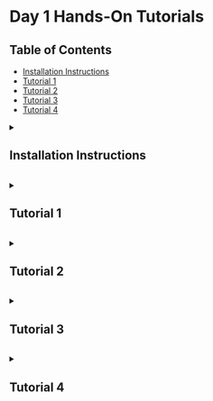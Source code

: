 # Day 1 Hands-On Tutorials

## Table of Contents

- [Installation Instructions](#installation-instructions)
- [Tutorial 1](#tutorial-1)
- [Tutorial 2](#tutorial-2)
- [Tutorial 3](#tutorial-3)
- [Tutorial 4](#tutorial-4)

<a id="installation-instructions"></a>
<details>
  <summary><h2>Installation Instructions</h2></summary>
  <hr>

To run the tutorials:

1. Download and install the latest release (v1.12) of Julia following the official
instructions here: https://julialang.org/install/

2. Start the Julia REPL by executing the `julia` command, which should now be available
on your computer if you followed the installation instructions in step 1.:
```
$ julia
               _
   _       _ _(_)_     |  Documentation: https://docs.julialang.org
  (_)     | (_) (_)    |
   _ _   _| |_  __ _   |  Type "?" for help, "]?" for Pkg help.
  | | | | | | |/ _` |  |
  | | |_| | | | (_| |  |  Version 1.12.0 (2025-10-07)
 _/ |\__'_|_|_|\__'_|  |  Official https://julialang.org release
|__/                   |


julia> 1 + 1
2

```
Try typing a command (such as `1 + 1` shown above) to get a feel for how it works. A number of math operations are available out-of-the-box, such as `sin`, `cos`, etc., while other functionality (such as [linear algebra](https://docs.julialang.org/en/v1/stdlib/LinearAlgebra/)) requires loading packages. The surface level syntax is similar to other high level interactive languages like Python and MATLAB. The Julia documentation provides a helpful guide [comparing Julia to other comparable languages](https://docs.julialang.org/en/v1/manual/noteworthy-differences/).

3. Create a local copy of the tutorial code in a new directory `ITensorCCQSchool` in your current directory by running:
```julia
julia> using LibGit2: clone

julia> clone("https://github.com/ITensor/ITensorCCQSchool", "ITensorCCQSchool")
```
Here we use Julia's  [LibGit2 standard library](https://docs.julialang.org/en/v1/stdlib/LibGit2/). Alternatively you can execute `git clone https://github.com/ITensor/ITensorCCQSchool` directly from a shell.

4. Now that you have Julia installed and the tutorial code available, we will give an introduction to running the first tutorial for day 1 ([Day1/1-julia-intro.jl](./Day1/1-julia-intro.jl)). Enter the `ITensorCCQSchool/Tutorials/Day1` directory using Julia's [`cd`](https://docs.julialang.org/en/v1/base/file/#Base.Filesystem.cd-Tuple{AbstractString}) function and install the dependencies from the Julia REPL:
```julia
julia> cd("ITensorCCQSchool/Tutorials/Day1")

julia> ]

(Day1) pkg> activate .
  Activating project at `[...]/ITensorCCQSchool/Tutorials/Day1/`

(Day1) pkg> instantiate
    Updating registry at `~/.julia/registries/General.toml`
    Updating `[...]/ITensorCCQSchool/Tutorials/Day1/Project.toml`
  [0d1a4710] + ITensorMPS v0.3.22
  [9136182c] + ITensors v0.9.13
  [...]

```
Executing `]` at the REPL enables the Pkg REPL, which is more convenient for entering Pkg commands. Press delete/backspace to exit the Pkg REPL and go back to the standard Julia REPL prompt. `activate .` enables the local environment/project in [Tutorials/Day1](./Day1/), where the package dependencies for the tutorials on the first day of the school are defined. `instantiate` installs those dependencies and performs some compilation. It may take some time but it will only need to be done once for each project (so in our case, once for each day of the school).

5. Use `include` to load the [first tutorial](./Day1/1-julia-intro.jl) into the REPL. That will introduce the function `main` which you can execute to run the tutorial:
```julia
julia> include("1-julia-intro.jl")
main (generic function with 1 method)

julia> main();
nterm = 100000
pi_approx = 3.1416026534897203
error = 9.999899927226608e-6

```
The script is approximating the value of `pi` using the [Leibniz formula](https://en.wikipedia.org/wiki/Leibniz_formula_for_%CF%80) using `nterm` terms in the series. To access the values that are returned from the `main` function so you can analyze them interactively, you can call the script like this:
```julia
julia> res = main();
nterm = 100000
pi_approx = 3.1416026534897203
error = 9.999899927226608e-6

julia> res
(nterm = 100000, pi_approx = 3.1416026534897203, error = 9.999899927226608e-6)

```
`res = main()` captures the output of the script to the [NamedTuple](https://docs.julialang.org/en/v1/base/base/#Core.NamedTuple) `res`, which you can think of as an anonymous struct. You can access values from `res` as follows:
```julia
julia> res.pi_approx
3.1416026534897203

julia> res.error
9.999899927226608e-6

julia> keys(res)
(:nterm, :pi_approx, :error)

julia> (; pi_approx, error) = res

julia> pi_approx
3.1416026534897203

julia> error
9.999899927226608e-6

```

6. You can run the script with different parameters as follows:
```julia
julia> res = main(; nterm=10^7);
Number of terms: 10000000
Approximate pi: 3.1415927535897814
Error: 9.999998829002266e-8

julia> res.pi_approx
3.1415927535897814

julia> pi # Julia's built-in definition of pi
π = 3.1415926535897...

```
and you can learn about other parameters by printing the documentation using Julia's [help mode](https://docs.julialang.org/en/v1/stdlib/REPL/#Help-mode):
```julia
julia> ?

help?> main
search: main @main min Main Pair map join in mark asin wait sin max tan map!

  main(; kwargs...)

  Approximate pi using the Leibniz formula and compute the error.

  Keywords
  ≡≡≡≡≡≡≡≡

    •  nterm::Int = 10^5: The number of terms to use in the approximation of pi.
    •  outputlevel::Int = 1: Controls the verbosity of the output.

  Outputs
  ≡≡≡≡≡≡≡

    •  nterm::Int: The number of terms used in the approximation of pi.
    •  pi_approx::Float64: The approximate value of pi.
    •  error::Float64: The absolute error in the approximation of pi.

julia>

```

7. Note that you can analyze which directory you are in and what tutorial files are available directly from the Julia REPL using functions such as [`pwd`](https://docs.julialang.org/en/v1/base/file/#Base.Filesystem.pwd) and [`readdir`](https://docs.julialang.org/en/v1/base/file/#Base.Filesystem.readdir):
```julia
julia> pwd()
"[...]/ITensorCCQSchool/Tutorials/Day1"

julia> readdir()
[...]-element Vector{String}:
 "1-julia-intro.jl"
 "2-dmrg.jl"
 "3-dmrg-measure.jl"
[...]

```
Of course, you can also use your terminal and/or file manager as usual. Additionally, if you want to modify the script itself, one way to do that is:
```julia
julia> edit("1-julia-intro.jl")

```
which will open your file in a text editor determined by Julia (see the [documentation for `edit`](https://docs.julialang.org/en/v1/stdlib/InteractiveUtils/#InteractiveUtils.edit-Tuple{AbstractString,%20Integer}) for more details). Otherwise, open the file with your text editor or IDE of choice, such as Vim, Emacs, VS Code, etc. A convenient way to do that is by entering Julia's shell mode by executing `;` at the REPL:
```julia
julia> ;

shell> vi 1-julia-intro.jl

```
and press delete/backspace to go back to the Julia REPL. When you are done editing the tutorial script, simply save the file and `include` the file again to get a new `main` function to execute in your existing Julia session to see your changes reflected in the output:
```julia
julia> include("1-julia-intro.jl")
main (generic function with 1 method)

julia> res = main();
[...]

```
Note that if you don't call `include` again, you won't see the changes you make to the file reflected when you call the `main` function. (For advanced users, note that you can use [`Revise.includet`](https://timholy.github.io/Revise.jl/stable/cookbook/#includet-usage) as an alternative to `include` which would automatically track changes to the file and update `main` without having to call `include` each time.)

**Note:** We highly recommend keeping your Julia session open throughout each day of the tutorial, which will keep your package environment active and ensure you don't incur re-compilation of precompiled code. If at some point you close your Julia session, make sure to enter the directory corresponding to the tutorial day (i.e. `Tutorials/Day1`) and execute:
```julia
julia> ]

pkg> activate .
```
to activate the environment, which will ensure you have the correct dependencies available to run the tutorial scripts for that day.

Also note that if you want to cancel a calculation that is in-progress, you can use execute Control-C on your keyboard, which will cancel the calculation and return you to the Julia REPL prompt.

Click [here](#table-of-contents) to return to the table of contents.

</details>

<a id="tutorial-1"></a>
<details>
  <summary><h2>Tutorial 1</h2></summary>
  <hr>

Tutorial 1 of day 1 is based on the script [1-julia-intro.jl](./1-julia-intro.jl).

1. Run the script like you did as part of the [installation instructions](#installation-instructions):
```julia
julia> include("1-julia-intro.jl")
main (generic function with 1 method)

julia> main();
nterm = 100000
pi_approx = 3.1416026534897203
error = 9.999899927226608e-6

```

2. Get the errors as a function of iterations by running the script in a loop:
```julia
julia> nterms = [10^k for k in 3:7]
5-element Vector{Int64}:
     1000
    10000
   100000
  1000000
 10000000

julia> results = [main(; nterm, outputlevel=0) for nterm in nterms]
5-element Vector{@NamedTuple{n::Int64, pi_approx::Float64, error::Float64}}:
 (nterm = 1000, pi_approx = 3.1425916543395442, error = 0.0009990007497511222)
 (nterm = 10000, pi_approx = 3.1416926435905346, error = 9.99900007414567e-5)
 (nterm = 100000, pi_approx = 3.1416026534897203, error = 9.999899927226608e-6)
 (nterm = 1000000, pi_approx = 3.1415936535887745, error = 9.999989813991306e-7)
 (nterm = 10000000, pi_approx = 3.1415927535897814, error = 9.999998829002266e-8)

julia> errors = [res.error for res in results]
5-element Vector{Float64}:
 0.0009990007497511222
 9.99900007414567e-5
 9.999899927226608e-6
 9.999989813991306e-7
 9.999998829002266e-8

```
Here we suppress the printing from within the script with `outputlevel = 0`. 

3. Plot the errors in the REPL as a function of inverse number of terms to see a linear relationship:
```julia
julia> Plots.unicodeplots(); # Enable the UnicodePlots backend to plot in the terminal

julia> plot(inv.(nterms), errors; legend = false)
          ┌────────────────────────────────────────┐
0.00102897│⠀⡇⠀⠀⠀⠀⠀⠀⠀⠀⠀⠀⠀⠀⠀⠀⠀⠀⠀⠀⠀⠀⠀⠀⠀⠀⠀⠀⠀⠀⠀⠀⠀⠀⠀⠀⠀⣀⠔⠀│
          │⠀⡇⠀⠀⠀⠀⠀⠀⠀⠀⠀⠀⠀⠀⠀⠀⠀⠀⠀⠀⠀⠀⠀⠀⠀⠀⠀⠀⠀⠀⠀⠀⠀⠀⢀⠤⠊⠀⠀⠀│
          │⠀⡇⠀⠀⠀⠀⠀⠀⠀⠀⠀⠀⠀⠀⠀⠀⠀⠀⠀⠀⠀⠀⠀⠀⠀⠀⠀⠀⠀⠀⠀⠀⡠⠒⠁⠀⠀⠀⠀⠀│
          │⠀⡇⠀⠀⠀⠀⠀⠀⠀⠀⠀⠀⠀⠀⠀⠀⠀⠀⠀⠀⠀⠀⠀⠀⠀⠀⠀⠀⠀⣀⠔⠉⠀⠀⠀⠀⠀⠀⠀⠀│
          │⠀⡇⠀⠀⠀⠀⠀⠀⠀⠀⠀⠀⠀⠀⠀⠀⠀⠀⠀⠀⠀⠀⠀⠀⠀⠀⢀⠤⠊⠀⠀⠀⠀⠀⠀⠀⠀⠀⠀⠀│
          │⠀⡇⠀⠀⠀⠀⠀⠀⠀⠀⠀⠀⠀⠀⠀⠀⠀⠀⠀⠀⠀⠀⠀⠀⡠⠒⠁⠀⠀⠀⠀⠀⠀⠀⠀⠀⠀⠀⠀⠀│
          │⠀⡇⠀⠀⠀⠀⠀⠀⠀⠀⠀⠀⠀⠀⠀⠀⠀⠀⠀⠀⠀⣀⠔⠉⠀⠀⠀⠀⠀⠀⠀⠀⠀⠀⠀⠀⠀⠀⠀⠀│
          │⠀⡇⠀⠀⠀⠀⠀⠀⠀⠀⠀⠀⠀⠀⠀⠀⠀⠀⢀⠤⠊⠀⠀⠀⠀⠀⠀⠀⠀⠀⠀⠀⠀⠀⠀⠀⠀⠀⠀⠀│
          │⠀⡇⠀⠀⠀⠀⠀⠀⠀⠀⠀⠀⠀⠀⠀⠀⡠⠒⠁⠀⠀⠀⠀⠀⠀⠀⠀⠀⠀⠀⠀⠀⠀⠀⠀⠀⠀⠀⠀⠀│
          │⠀⡇⠀⠀⠀⠀⠀⠀⠀⠀⠀⠀⠀⣀⠔⠉⠀⠀⠀⠀⠀⠀⠀⠀⠀⠀⠀⠀⠀⠀⠀⠀⠀⠀⠀⠀⠀⠀⠀⠀│
          │⠀⡇⠀⠀⠀⠀⠀⠀⠀⠀⢀⠤⠊⠀⠀⠀⠀⠀⠀⠀⠀⠀⠀⠀⠀⠀⠀⠀⠀⠀⠀⠀⠀⠀⠀⠀⠀⠀⠀⠀│
          │⠀⡇⠀⠀⠀⠀⠀⠀⡠⠒⠁⠀⠀⠀⠀⠀⠀⠀⠀⠀⠀⠀⠀⠀⠀⠀⠀⠀⠀⠀⠀⠀⠀⠀⠀⠀⠀⠀⠀⠀│
          │⠀⡇⠀⠀⠀⣀⠔⠉⠀⠀⠀⠀⠀⠀⠀⠀⠀⠀⠀⠀⠀⠀⠀⠀⠀⠀⠀⠀⠀⠀⠀⠀⠀⠀⠀⠀⠀⠀⠀⠀│
          │⠀⡇⢀⠤⠊⠀⠀⠀⠀⠀⠀⠀⠀⠀⠀⠀⠀⠀⠀⠀⠀⠀⠀⠀⠀⠀⠀⠀⠀⠀⠀⠀⠀⠀⠀⠀⠀⠀⠀⠀│
-2.9867e⁻⁵│⠤⡷⠥⠤⠤⠤⠤⠤⠤⠤⠤⠤⠤⠤⠤⠤⠤⠤⠤⠤⠤⠤⠤⠤⠤⠤⠤⠤⠤⠤⠤⠤⠤⠤⠤⠤⠤⠤⠤⠤│
          └────────────────────────────────────────┘
          ⠀-2.9897e⁻⁵⠀⠀⠀⠀⠀⠀⠀⠀⠀⠀⠀⠀⠀⠀⠀⠀⠀⠀⠀⠀⠀⠀⠀0.00103⠀

```

Click [here](#table-of-contents) to return to the table of contents.

</details>

<a id="tutorial-2"></a>
<details>
  <summary><h2>Tutorial 2</h2></summary>
  <hr>

In this tutorial you will run DMRG on the 1D Heisenberg model.

1. Run the `main` function provided in the file [2-dmrg.jl](./2-dmrg.jl):
```julia
julia> include("2-dmrg.jl")
main

julia> res = main();
nsite: 30
nsweeps: 5
maxdim: [10, 20, 100, 100, 200]
cutoff: [1.0e-10]
MPO bond dimension: 5
Initial MPS bond dimension: 10
After sweep 1 energy=-13.096407053604542  maxlinkdim=10 maxerr=1.76E-03 time=0.031
After sweep 2 energy=-13.11131477426564  maxlinkdim=20 maxerr=3.09E-07 time=0.036
After sweep 3 energy=-13.111355746388746  maxlinkdim=47 maxerr=9.99E-11 time=0.126
After sweep 4 energy=-13.11135575201415  maxlinkdim=47 maxerr=9.63E-11 time=0.115
After sweep 5 energy=-13.111355752020133  maxlinkdim=47 maxerr=9.40E-11 time=0.114
Optimized MPS bond dimension: 47
DMRG energy: -13.111355752020133

```
Note that the first sweep takes a lot longer than the subsequent sweeps. This is because Julia is just-in-time compiled, so it compiles functions the first time they are run in a new Julia session, but then repeated calls to the same function with the same types of inputs don't need to be compiled again.

You can see the energy converges rapidly to a fixed value with the number of sweeps. That isn't always the case for DMRG, in particular the convergence of fermionic systems and 2D systems can be much slower, depend on the initial state used, and even get stuck in local minimima if the optimization isn't performed carefully.

2. Try changing the number of sites and analyze the energy per site as a function of system size:
```julia
julia> res = main(; nsite = 40);
nsite: 40
nsweeps: 5
maxdim: [10, 20, 100, 100, 200]
cutoff: [1.0e-10]
MPO bond dimension: 5
Initial MPS bond dimension: 10
After sweep 1 energy=-17.519729740637832  maxlinkdim=10 maxerr=2.22E-03 time=0.045
After sweep 2 energy=-17.54130281611256  maxlinkdim=20 maxerr=1.20E-06 time=0.050
After sweep 3 energy=-17.541473181198704  maxlinkdim=58 maxerr=9.89E-11 time=0.134
After sweep 4 energy=-17.541473289639278  maxlinkdim=58 maxerr=9.99E-11 time=0.214
After sweep 5 energy=-17.541473289665372  maxlinkdim=58 maxerr=9.54E-11 time=0.209
Optimized MPS bond dimension: 58
DMRG energy: -17.541473289665372

julia> res.energy / res.nsite
-0.4385368322416343

julia> res = main(; nsite = 50);
nsite: 50
nsweeps: 5
maxdim: [10, 20, 100, 100, 200]
cutoff: [1.0e-10]
MPO bond dimension: 5
Initial MPS bond dimension: 10
After sweep 1 energy=-21.90903851718557  maxlinkdim=10 maxerr=1.79E-03 time=0.042
After sweep 2 energy=-21.96988537799032  maxlinkdim=20 maxerr=6.14E-07 time=0.069
After sweep 3 energy=-21.972103405447253  maxlinkdim=57 maxerr=9.99E-11 time=0.221
After sweep 4 energy=-21.97211026485518  maxlinkdim=71 maxerr=1.00E-10 time=0.687
After sweep 5 energy=-21.972110267055612  maxlinkdim=69 maxerr=1.00E-10 time=0.441
Optimized MPS bond dimension: 69
DMRG energy: -21.972110267055612

julia> res.energy / res.nsite
-0.4394422053411122

```
Note that the bond dimension DMRG needs to represent the ground state accurately increases with system size. This is because the state is gapless, which means the entanglement and correlations increase with system size. You can see that the energy per site increases with system size. That is a reflection of the fact that we are studying finite systems with open boundary conditions, and the energy hasn't converged to the thermodynamic limit yet.

3. Let's look at the energy as a function of system size:
```julia
julia> nsites = 10:10:60
10:10:60

julia> energies = [main(; nsite, outputlevel = 0).energy for nsite in nsites]
6-element Vector{Float64}:
  -4.258035206805344
  -8.682473330911792
 -13.111355752020133
 -17.541473289665372
 -21.972110267055612
 -26.40301513042684

```
Note this will take a few seconds since you are running DMRG multiple times.

We can look at the energy per site as a function of system size:
```julia
julia> energies ./ nsites
6-element Vector{Float64}:
 -0.4258035206805344
 -0.4341236665455896
 -0.4370451917340044
 -0.4385368322416343
 -0.4394422053411122
 -0.4400502521737807

```
where we use Julia's [broadcasting syntax](https://docs.julialang.org/en/v1/manual/functions/#man-vectorized) to vectorize the division operation (`/`) over the two vectors. If we plot the results we can see the energy per site converging towards something:
```julia
julia> plot(nsites, energies ./ nsites; legend = false)
         ┌────────────────────────────────────────┐
-0.425376│⠀⢆⠀⠀⠀⠀⠀⠀⠀⠀⠀⠀⠀⠀⠀⠀⠀⠀⠀⠀⠀⠀⠀⠀⠀⠀⠀⠀⠀⠀⠀⠀⠀⠀⠀⠀⠀⠀⠀⠀│
         │⠀⠈⢆⠀⠀⠀⠀⠀⠀⠀⠀⠀⠀⠀⠀⠀⠀⠀⠀⠀⠀⠀⠀⠀⠀⠀⠀⠀⠀⠀⠀⠀⠀⠀⠀⠀⠀⠀⠀⠀│
         │⠀⠀⠘⡄⠀⠀⠀⠀⠀⠀⠀⠀⠀⠀⠀⠀⠀⠀⠀⠀⠀⠀⠀⠀⠀⠀⠀⠀⠀⠀⠀⠀⠀⠀⠀⠀⠀⠀⠀⠀│
         │⠀⠀⠀⠘⡄⠀⠀⠀⠀⠀⠀⠀⠀⠀⠀⠀⠀⠀⠀⠀⠀⠀⠀⠀⠀⠀⠀⠀⠀⠀⠀⠀⠀⠀⠀⠀⠀⠀⠀⠀│
         │⠀⠀⠀⠀⠘⡄⠀⠀⠀⠀⠀⠀⠀⠀⠀⠀⠀⠀⠀⠀⠀⠀⠀⠀⠀⠀⠀⠀⠀⠀⠀⠀⠀⠀⠀⠀⠀⠀⠀⠀│
         │⠀⠀⠀⠀⠀⠱⡀⠀⠀⠀⠀⠀⠀⠀⠀⠀⠀⠀⠀⠀⠀⠀⠀⠀⠀⠀⠀⠀⠀⠀⠀⠀⠀⠀⠀⠀⠀⠀⠀⠀│
         │⠀⠀⠀⠀⠀⠀⠱⡀⠀⠀⠀⠀⠀⠀⠀⠀⠀⠀⠀⠀⠀⠀⠀⠀⠀⠀⠀⠀⠀⠀⠀⠀⠀⠀⠀⠀⠀⠀⠀⠀│
         │⠀⠀⠀⠀⠀⠀⠀⢱⠀⠀⠀⠀⠀⠀⠀⠀⠀⠀⠀⠀⠀⠀⠀⠀⠀⠀⠀⠀⠀⠀⠀⠀⠀⠀⠀⠀⠀⠀⠀⠀│
         │⠀⠀⠀⠀⠀⠀⠀⠀⠣⡀⠀⠀⠀⠀⠀⠀⠀⠀⠀⠀⠀⠀⠀⠀⠀⠀⠀⠀⠀⠀⠀⠀⠀⠀⠀⠀⠀⠀⠀⠀│
         │⠀⠀⠀⠀⠀⠀⠀⠀⠀⠈⠒⢄⠀⠀⠀⠀⠀⠀⠀⠀⠀⠀⠀⠀⠀⠀⠀⠀⠀⠀⠀⠀⠀⠀⠀⠀⠀⠀⠀⠀│
         │⠀⠀⠀⠀⠀⠀⠀⠀⠀⠀⠀⠀⠉⠢⣀⠀⠀⠀⠀⠀⠀⠀⠀⠀⠀⠀⠀⠀⠀⠀⠀⠀⠀⠀⠀⠀⠀⠀⠀⠀│
         │⠀⠀⠀⠀⠀⠀⠀⠀⠀⠀⠀⠀⠀⠀⠀⠑⠤⣀⡀⠀⠀⠀⠀⠀⠀⠀⠀⠀⠀⠀⠀⠀⠀⠀⠀⠀⠀⠀⠀⠀│
         │⠀⠀⠀⠀⠀⠀⠀⠀⠀⠀⠀⠀⠀⠀⠀⠀⠀⠀⠈⠑⠒⠤⣀⡀⠀⠀⠀⠀⠀⠀⠀⠀⠀⠀⠀⠀⠀⠀⠀⠀│
         │⠀⠀⠀⠀⠀⠀⠀⠀⠀⠀⠀⠀⠀⠀⠀⠀⠀⠀⠀⠀⠀⠀⠀⠈⠉⠒⠒⠢⠤⢄⣀⡀⠀⠀⠀⠀⠀⠀⠀⠀│
-0.440478│⠀⠀⠀⠀⠀⠀⠀⠀⠀⠀⠀⠀⠀⠀⠀⠀⠀⠀⠀⠀⠀⠀⠀⠀⠀⠀⠀⠀⠀⠀⠀⠈⠉⠉⠑⠒⠒⠒⠤⠀│
         └────────────────────────────────────────┘
         ⠀8.5⠀⠀⠀⠀⠀⠀⠀⠀⠀⠀⠀⠀⠀⠀⠀⠀⠀⠀⠀⠀⠀⠀⠀⠀⠀⠀⠀⠀⠀⠀⠀⠀⠀61.5⠀

```
The convergence is pretty slow, since we are looking at a critical system. It is actually more helpful to look at the energy _differences_ between system sizes:
```julia
julia> diff(energies) ./ 10
5-element Vector{Float64}:
 -0.4424438124106448
 -0.4428882421108341
 -0.44301175376452395
 -0.443063697739024
 -0.4430904863371229

```
where we use the Julia [`diff`](https://docs.julialang.org/en/v1/base/arrays/#Base.diff) function and divide by `10` since the system sizes between DMRG runs differ by `10` sites. We can see these averaged differences start to approach the exact result for the energy in the thermodynamic limit from the Bethe ansatz:
```julia
julia> energy_exact = 1 / 4 - log(2)
-0.4431471805599453

julia> abs.((diff(energies) ./ 10) .- energy_exact)
5-element Vector{Float64}:
 0.0007033681493004984
 0.000258938449111179
 0.00013542679542133396
 8.3482820921299e-5
 5.6694222822395446e-5

```
which is pretty impressive considering the largest system size we ran was only 60 sites! The reason why this is more accurate is that we can think of computing energies differences as subtracting out boundary effects, and more generally can be thought of as a 1D version of a cluster expansion.

Click [here](#table-of-contents) to return to the table of contents.

</details>

<a id="tutorial-3"></a>
<details>
  <summary><h2>Tutorial 3</h2></summary>
  <hr>

```julia
julia> res = main(; outputlevel = 2);
MPO bond dimension: 5
Initial MPS bond dimension: 10
After sweep 1 energy=-13.10019557340779  maxlinkdim=10 maxerr=3.05E-03 time=0.223
After sweep 2 energy=-13.111341159447779  maxlinkdim=20 maxerr=1.83E-07 time=0.265
After sweep 3 energy=-13.111355750163709  maxlinkdim=46 maxerr=9.79E-11 time=0.450
After sweep 4 energy=-13.111355752003007  maxlinkdim=47 maxerr=9.46E-11 time=0.571
After sweep 5 energy=-13.11135575201543  maxlinkdim=47 maxerr=9.40E-11 time=0.536
Optimized MPS bond dimension: 47
Energy: -13.11135575201543
⟨ψ|ψ⟩: 1.000000000000002
⟨ψ|H|ψ⟩: -13.111355752015449
     ┌────────────────────────────────────────┐
 0.25│⠀⠀⠀⠀⠀⠀⠀⠀⠀⠀⠀⠀⠀⠀⠀⠀⠀⠀⠀⠀⠀⠀⠀⠀⠀⠀⠀⠀⠀⠀⠀⠀⠀⠀⠀⠀⠀⠀⠀⠀│
     │⠀⠀⠀⠀⠀⠀⠀⠀⠀⠀⠀⠀⠀⠀⠀⠀⠀⠀⠀⠀⠀⠀⠀⠀⠀⠀⠀⠀⠀⠀⠀⠀⠀⠀⠀⠀⠀⠀⠀⠀│
     │⠀⠀⠀⠀⠀⠀⠀⠀⠀⠀⠀⠀⠀⠀⠀⠀⠀⠀⠀⠀⠀⠀⠀⠀⠀⠀⠀⠀⠀⠀⠀⠀⠀⠀⠀⠀⠀⠀⠀⠀│
     │⠀⠀⠀⠀⠀⠀⠀⠀⠀⠀⠀⠀⠀⠀⠀⠀⠀⠀⠀⠀⠀⠀⠀⠀⠀⠀⠀⠀⠀⠀⠀⠀⠀⠀⠀⠀⠀⠀⠀⠀│
     │⠀⠀⠀⠀⠀⠀⠀⠀⠀⠀⠀⠀⠀⠀⠀⠀⠀⠀⠀⠀⠀⠀⠀⠀⠀⠀⠀⠀⠀⠀⠀⠀⠀⠀⠀⠀⠀⠀⠀⠀│
     │⠀⠀⠀⠀⠀⠀⠀⠀⠀⠀⠀⠀⠀⠀⠀⠀⠀⠀⠀⠀⠀⠀⠀⠀⠀⠀⠀⠀⠀⠀⠀⠀⠀⠀⠀⠀⠀⠀⠀⠀│
     │⠀⠀⠀⠀⠀⠀⠀⠀⠀⠀⠀⠀⠀⠀⠀⠀⠀⠀⠀⠀⠀⠀⠀⠀⠀⠀⠀⠀⠀⠀⠀⠀⠀⠀⠀⠀⠀⠀⠀⠀│
 ⟨Sz⟩│⠶⠴⠶⠦⠤⠶⠤⠴⠶⠤⠴⠶⠴⠶⠶⠶⠶⠶⠶⠶⠶⠶⠶⠶⠦⠶⠶⠤⠴⠶⠶⠶⠦⠤⠤⠤⠤⠤⠴⠤│
     │⠀⠀⠀⠀⠀⠀⠀⠀⠀⠀⠀⠀⠀⠀⠀⠀⠀⠀⠀⠀⠀⠀⠀⠀⠀⠀⠀⠀⠀⠀⠀⠀⠀⠀⠀⠀⠀⠀⠀⠀│
     │⠀⠀⠀⠀⠀⠀⠀⠀⠀⠀⠀⠀⠀⠀⠀⠀⠀⠀⠀⠀⠀⠀⠀⠀⠀⠀⠀⠀⠀⠀⠀⠀⠀⠀⠀⠀⠀⠀⠀⠀│
     │⠀⠀⠀⠀⠀⠀⠀⠀⠀⠀⠀⠀⠀⠀⠀⠀⠀⠀⠀⠀⠀⠀⠀⠀⠀⠀⠀⠀⠀⠀⠀⠀⠀⠀⠀⠀⠀⠀⠀⠀│
     │⠀⠀⠀⠀⠀⠀⠀⠀⠀⠀⠀⠀⠀⠀⠀⠀⠀⠀⠀⠀⠀⠀⠀⠀⠀⠀⠀⠀⠀⠀⠀⠀⠀⠀⠀⠀⠀⠀⠀⠀│
     │⠀⠀⠀⠀⠀⠀⠀⠀⠀⠀⠀⠀⠀⠀⠀⠀⠀⠀⠀⠀⠀⠀⠀⠀⠀⠀⠀⠀⠀⠀⠀⠀⠀⠀⠀⠀⠀⠀⠀⠀│
     │⠀⠀⠀⠀⠀⠀⠀⠀⠀⠀⠀⠀⠀⠀⠀⠀⠀⠀⠀⠀⠀⠀⠀⠀⠀⠀⠀⠀⠀⠀⠀⠀⠀⠀⠀⠀⠀⠀⠀⠀│
-0.25│⠀⠀⠀⠀⠀⠀⠀⠀⠀⠀⠀⠀⠀⠀⠀⠀⠀⠀⠀⠀⠀⠀⠀⠀⠀⠀⠀⠀⠀⠀⠀⠀⠀⠀⠀⠀⠀⠀⠀⠀│
     └────────────────────────────────────────┘
     ⠀1⠀⠀⠀⠀⠀⠀⠀⠀⠀⠀⠀⠀⠀⠀⠀⠀Site⠀⠀⠀⠀⠀⠀⠀⠀⠀⠀⠀⠀⠀⠀⠀⠀⠀30⠀
       ┌────────────────────────────────────────┐
   0.25│⠀⠀⠀⠀⠀⠀⠀⠀⠀⠀⠀⠀⠀⠀⠀⠀⠀⠀⠀⡇⠀⠀⠀⠀⠀⠀⠀⠀⠀⠀⠀⠀⠀⠀⠀⠀⠀⠀⠀⠀│
       │⠀⠀⠀⠀⠀⠀⠀⠀⠀⠀⠀⠀⠀⠀⠀⠀⠀⠀⠀⣧⠀⠀⠀⠀⠀⠀⠀⠀⠀⠀⠀⠀⠀⠀⠀⠀⠀⠀⠀⠀│
       │⠀⠀⠀⠀⠀⠀⠀⠀⠀⠀⠀⠀⠀⠀⠀⠀⠀⠀⢠⢻⠀⠀⠀⠀⠀⠀⠀⠀⠀⠀⠀⠀⠀⠀⠀⠀⠀⠀⠀⠀│
       │⠀⠀⠀⠀⠀⠀⠀⠀⠀⠀⠀⠀⠀⠀⠀⠀⠀⠀⢸⢸⠀⠀⠀⠀⠀⠀⠀⠀⠀⠀⠀⠀⠀⠀⠀⠀⠀⠀⠀⠀│
       │⠀⠀⠀⠀⠀⠀⠀⠀⠀⠀⠀⠀⠀⠀⠀⠀⠀⠀⢸⢸⠀⠀⠀⠀⠀⠀⠀⠀⠀⠀⠀⠀⠀⠀⠀⠀⠀⠀⠀⠀│
       │⠀⠀⠀⠀⠀⠀⠀⠀⠀⠀⠀⠀⠀⠀⠀⠀⣠⠀⢸⢸⠀⠀⡄⠀⠀⠀⠀⠀⠀⠀⠀⠀⠀⠀⠀⠀⠀⠀⠀⠀│
       │⠀⠀⠀⠀⠀⠀⠀⠀⡀⠀⠀⡀⠀⡰⡀⢀⢿⠀⡸⠈⡆⢸⢇⠀⢰⡀⠀⢀⠀⠀⡀⠀⠀⠀⠀⠀⠀⠀⠀⠀│
⟨SzⱼSz⟩│⠵⠴⠮⠦⡤⠾⢤⠼⠼⢤⠮⢵⢴⠥⢧⢼⠼⡤⡧⠤⡧⢼⢼⠤⡮⢧⢤⠯⡦⡴⠽⡤⡴⠧⣤⠼⠦⡤⠶⠦│
       │⠀⠀⠀⠀⠀⠀⠀⠀⠀⠈⠀⠀⠁⠀⠈⠇⠀⡇⡇⠀⡇⡜⠀⣷⠁⠈⠎⠀⠘⠁⠀⠈⠀⠀⠁⠀⠀⠀⠀⠀│
       │⠀⠀⠀⠀⠀⠀⠀⠀⠀⠀⠀⠀⠀⠀⠀⠀⠀⢣⡇⠀⡇⡇⠀⠋⠀⠀⠀⠀⠀⠀⠀⠀⠀⠀⠀⠀⠀⠀⠀⠀│
       │⠀⠀⠀⠀⠀⠀⠀⠀⠀⠀⠀⠀⠀⠀⠀⠀⠀⢸⠇⠀⢇⡇⠀⠀⠀⠀⠀⠀⠀⠀⠀⠀⠀⠀⠀⠀⠀⠀⠀⠀│
       │⠀⠀⠀⠀⠀⠀⠀⠀⠀⠀⠀⠀⠀⠀⠀⠀⠀⠘⠀⠀⢸⠀⠀⠀⠀⠀⠀⠀⠀⠀⠀⠀⠀⠀⠀⠀⠀⠀⠀⠀│
       │⠀⠀⠀⠀⠀⠀⠀⠀⠀⠀⠀⠀⠀⠀⠀⠀⠀⠀⠀⠀⠸⠀⠀⠀⠀⠀⠀⠀⠀⠀⠀⠀⠀⠀⠀⠀⠀⠀⠀⠀│
       │⠀⠀⠀⠀⠀⠀⠀⠀⠀⠀⠀⠀⠀⠀⠀⠀⠀⠀⠀⠀⠀⠀⠀⠀⠀⠀⠀⠀⠀⠀⠀⠀⠀⠀⠀⠀⠀⠀⠀⠀│
  -0.25│⠀⠀⠀⠀⠀⠀⠀⠀⠀⠀⠀⠀⠀⠀⠀⠀⠀⠀⠀⠀⠀⠀⠀⠀⠀⠀⠀⠀⠀⠀⠀⠀⠀⠀⠀⠀⠀⠀⠀⠀│
       └────────────────────────────────────────┘
       ⠀1⠀⠀⠀⠀⠀⠀⠀⠀⠀⠀⠀⠀⠀⠀⠀⠀Site⠀⠀⠀⠀⠀⠀⠀⠀⠀⠀⠀⠀⠀⠀⠀⠀⠀30⠀

```

```julia
julia> include("3-dmrg-measure.jl")
main

julia> res = main(; nsweeps = 4, nsite = 50);
MPO bond dimension: 5
Initial MPS bond dimension: 10
After sweep 1 energy=-21.945792072338246  maxlinkdim=10 maxerr=1.79E-03 time=0.571
After sweep 2 energy=-21.97174042201767  maxlinkdim=20 maxerr=1.08E-06 time=0.712
After sweep 3 energy=-21.97210988196606  maxlinkdim=63 maxerr=9.94E-11 time=1.356
After sweep 4 energy=-21.972110267624643  maxlinkdim=70 maxerr=9.99E-11 time=2.080
Optimized MPS bond dimension: 70
Energy: -21.972110267624643
⟨ψ|ψ⟩: 1.0000000000000064
⟨ψ|H|ψ⟩: -21.972110267625013

julia> animate_dmrg_sz(res)
[...]

```

Click [here](#table-of-contents) to return to the table of contents.

</details>

<a id="tutorial-4"></a>
<details>
  <summary><h2>Tutorial 4</h2></summary>
  <hr>

```julia
julia> include("4-hubbard.jl")
main

julia> res = main(; nx = 4, ny = 2, U = 8.0, nsweeps = 5);
MPO bond dimension: 10
Initial MPS bond dimension: 10
After sweep 1 energy=-2.5282321813603588  maxlinkdim=89 maxerr=9.77E-07 time=0.302
After sweep 2 energy=-2.9538560484453478  maxlinkdim=109 maxerr=9.64E-07 time=0.359
After sweep 3 energy=-3.022619863090767  maxlinkdim=94 maxerr=9.94E-07 time=0.376
After sweep 4 energy=-3.0258111835432957  maxlinkdim=91 maxerr=9.96E-07 time=0.363
After sweep 5 energy=-3.025876293895071  maxlinkdim=83 maxerr=9.73E-07 time=0.362

julia> res.ns[end]
2×4 Matrix{Float64}:
 0.0341762  0.0431004  0.0430981  0.0341731
 0.0341752  0.0430984  0.0430954  0.0341711

julia> res.szs[end]
2×4 Matrix{Float64}:
  0.000395183  -0.000480938   0.000704163  -0.000843082
 -0.000404015   0.000484498  -0.000699671   0.000843861

julia> Plots.gr(); # Enable the GR backend to plot in a window

julia> plot_hubbard(res)
[...]

julia> animate_hubbard(res)
[...]

```

Click [here](#table-of-contents) to return to the table of contents.

</details>
